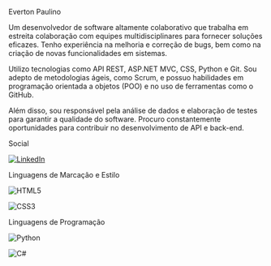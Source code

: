 Everton Paulino

Um desenvolvedor de software altamente colaborativo que trabalha em estreita colaboração com equipes multidisciplinares para fornecer soluções eficazes. Tenho experiência na melhoria e correção de bugs, bem como na criação de novas funcionalidades em sistemas.

Utilizo tecnologias como API REST, ASP.NET MVC, CSS, Python e Git. Sou adepto de metodologias ágeis, como Scrum, e possuo habilidades em programação orientada a objetos (POO) e no uso de ferramentas como o GitHub.

Além disso, sou responsável pela análise de dados e elaboração de testes para garantir a qualidade do software. Procuro constantemente oportunidades para contribuir no desenvolvimento de API e back-end.

Social

[![LinkedIn](https://img.shields.io/badge/LinkedIn-000?style=for-the-badge&logo=linkedin&logoColor=0E76A8)](https://www.linkedin.com/in/everton-paulino-b0601955/)

Linguagens de Marcação e Estilo

![HTML5](https://img.shields.io/badge/HTML5-000?style=for-the-badge&logo=html5)

![CSS3](https://img.shields.io/badge/CSS3-000?style=for-the-badge&logo=css3&logoColor=264CE4)

Linguagens de Programação

![Python](https://img.shields.io/badge/Python-000?style=for-the-badge&logo=python)

![C#](https://img.shields.io/badge/C%23-000?style=for-the-badge&logo=c-sharp&logoColor=823085)